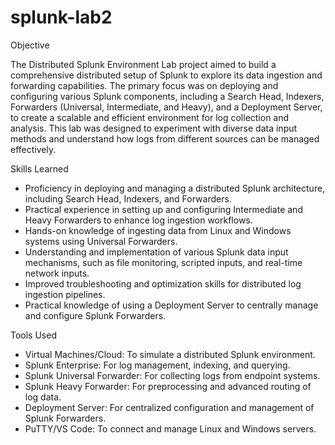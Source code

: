 # splunk-lab2

Objective

The Distributed Splunk Environment Lab project aimed to build a comprehensive distributed setup of Splunk to explore its data ingestion and forwarding capabilities. The primary focus was on deploying and configuring various Splunk components, including a Search Head, Indexers, Forwarders (Universal, Intermediate, and Heavy), and a Deployment Server, to create a scalable and efficient environment for log collection and analysis. This lab was designed to experiment with diverse data input methods and understand how logs from different sources can be managed effectively.

Skills Learned

- Proficiency in deploying and managing a distributed Splunk architecture, including Search Head, Indexers, and Forwarders.
- Practical experience in setting up and configuring Intermediate and Heavy Forwarders to enhance log ingestion workflows.
- Hands-on knowledge of ingesting data from Linux and Windows systems using Universal Forwarders.
- Understanding and implementation of various Splunk data input mechanisms, such as file monitoring, scripted inputs, and real-time network inputs.
- Improved troubleshooting and optimization skills for distributed log ingestion pipelines.
- Practical knowledge of using a Deployment Server to centrally manage and configure Splunk Forwarders.

Tools Used

- Virtual Machines/Cloud: To simulate a distributed Splunk environment.
- Splunk Enterprise: For log management, indexing, and querying.
- Splunk Universal Forwarder: For collecting logs from endpoint systems.
- Splunk Heavy Forwarder: For preprocessing and advanced routing of log data.
- Deployment Server: For centralized configuration and management of Splunk Forwarders.
- PuTTY/VS Code: To connect and manage Linux and Windows servers.
